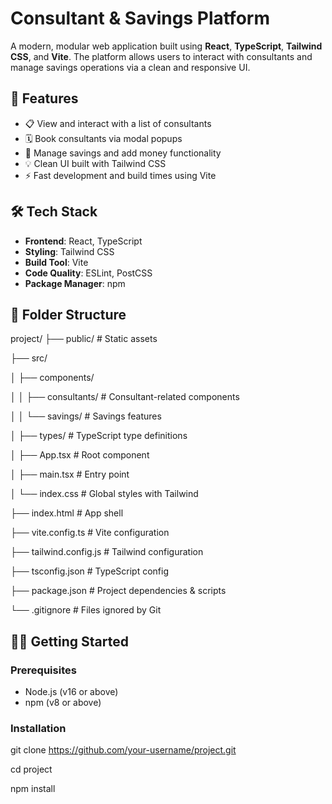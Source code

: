 # Consultant & Savings Platform

A modern, modular web application built using **React**, **TypeScript**, **Tailwind CSS**, and **Vite**. The platform allows users to interact with consultants and manage savings operations via a clean and responsive UI.

## 🚀 Features

- 📋 View and interact with a list of consultants
- 🗓️ Book consultants via modal popups
- 💸 Manage savings and add money functionality
- 💡 Clean UI built with Tailwind CSS
- ⚡ Fast development and build times using Vite

## 🛠️ Tech Stack

- **Frontend**: React, TypeScript
- **Styling**: Tailwind CSS
- **Build Tool**: Vite
- **Code Quality**: ESLint, PostCSS
- **Package Manager**: npm

## 📂 Folder Structure

project/
├── public/ # Static assets

├── src/

│ ├── components/

│ │ ├── consultants/ # Consultant-related components

│ │ └── savings/ # Savings features

│ ├── types/ # TypeScript type definitions

│ ├── App.tsx # Root component

│ ├── main.tsx # Entry point

│ └── index.css # Global styles with Tailwind

├── index.html # App shell

├── vite.config.ts # Vite configuration

├── tailwind.config.js # Tailwind configuration

├── tsconfig.json # TypeScript config

├── package.json # Project dependencies & scripts

└── .gitignore # Files ignored by Git


## 🧑‍💻 Getting Started

### Prerequisites

- Node.js (v16 or above)
- npm (v8 or above)

### Installation

git clone https://github.com/your-username/project.git

cd project

npm install
